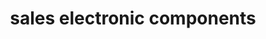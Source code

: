 ---
title: "sales electronic components"
url: /karachi/sales-electronic-components/
shop: Elektronik
---